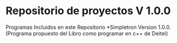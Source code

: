 # Repositorio de proyectos V 1.0.0
Programas Incluidos en este Repositorio
*Simpletron Version 1.0.0.  (Programa propuesto del Libro como programar en c++ de Deitel)
